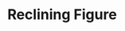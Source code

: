 ---
layout: illustration
title: Reclining Figure
type: art, figure-drawing
description: Figure Drawing of Ayesha from April 26th, 2014.
alt: Drawing of a nude seated woman.
medium: Vine Charcoal and white Nupastel on grey paper
large-image: ayesha-4-26-14-large.jpg
small-image: ayesha-4-26-14-small.jpg
size: 1622x2141
---